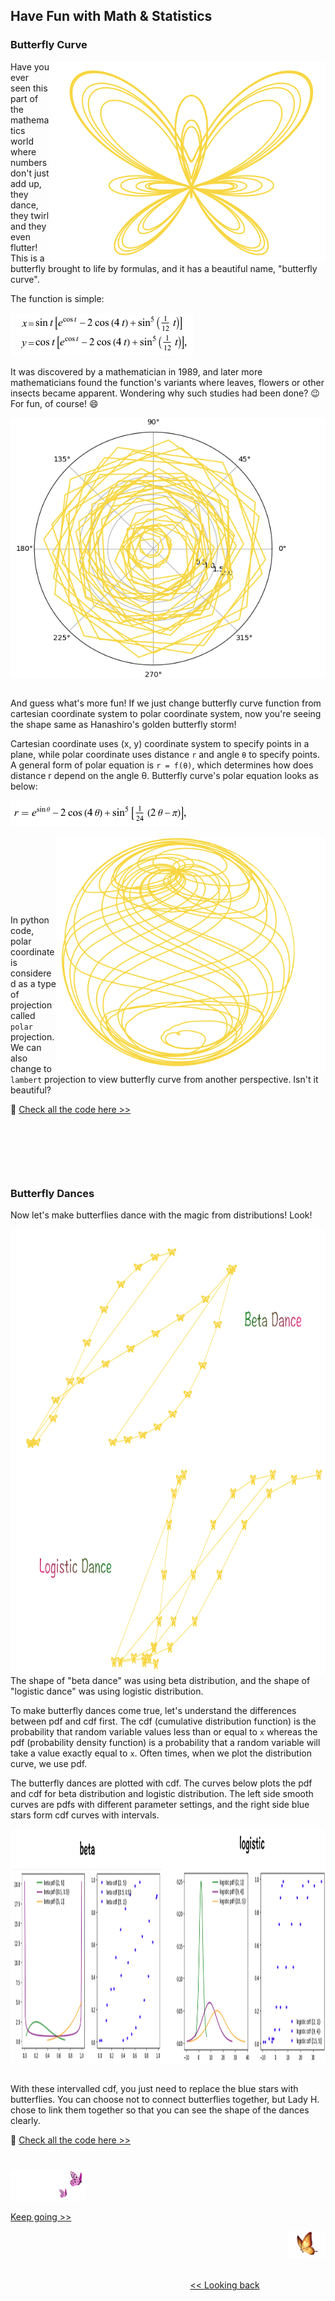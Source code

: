 ## Have Fun with Math & Statistics

### Butterfly Curve

<p>
<img align="right" src="https://github.com/lady-h-world/My_Garden/blob/main/images/Secret_Guest_images/single_butterfly.png" width="441" height="320" />

Have you ever seen this part of the mathematics world where numbers don't just add up, they dance, they twirl and they even flutter! This is a butterfly brought to life by formulas, and it has a beautiful name, "butterfly curve".

The function is simple:

<img src="https://github.com/lady-h-world/My_Garden/blob/main/images/Secret_Guest_images/butterfly_curve_formula.png" width="292" height="69" />

It was discovered by a mathematician in 1989, and later more mathematicians found the function's variants where leaves, flowers or other insects became apparent. Wondering why such studies had been done? 😉 For fun, of course! 😄

</p>

<p>
<img align="left" src="https://github.com/lady-h-world/My_Garden/blob/main/images/Secret_Guest_images/polar_butterfly_storm.png" width="512" height="417" />
<p>&nbsp;</p>

And guess what's more fun! If we just change butterfly curve function from cartesian coordinate system to polar coordinate system, now you're seeing the shape same as Hanashiro's golden butterfly storm!

Cartesian coordinate uses (x, y) coordinate system to specify points in a plane, while polar coordinate uses distance `r` and angle `θ` to specify points. A general form of polar equation is `r = f(θ)`, which determines how does distance r depend on the angle θ. Butterfly curve's polar equation looks as below:

<img src="https://github.com/lady-h-world/My_Garden/blob/main/images/Secret_Guest_images/butterfly_curve_formula_polar.png" width="286" height="42" />

</p>

<p>
<img align="right" src="https://github.com/lady-h-world/My_Garden/blob/main/images/Secret_Guest_images/lambert_butterfly_storm.png" width="431" height="375" />
<p>&nbsp;</p>
<p>&nbsp;</p>
<p>&nbsp;</p>
<p>&nbsp;</p>

In python code, polar coordinate is considered as a type of projection called `polar` projection. We can also change to `lambert` projection to view butterfly curve from another perspective. Isn't it beautiful?

🌻 [Check all the code here >>][1] 

</p>
<p>&nbsp;</p>
<p>&nbsp;</p>
<p>&nbsp;</p>


### Butterfly Dances

Now let's make butterflies dance with the magic from distributions! Look!

<img align="right" src="https://github.com/lady-h-world/My_Garden/blob/main/images/Secret_Guest_images/butterfly_dance.png" width="1026" height="714" />

The shape of "beta dance" was using beta distribution, and the shape of "logistic dance" was using logistic distribution.

To make butterfly dances come true, let's understand the differences between pdf and cdf first. The cdf (cumulative distribution function) is the probability that random variable values less than or equal to `x` whereas the pdf (probability density function) is a probability that a random variable will take a value exactly equal to `x`. Often times, when we plot the distribution curve, we use pdf.

The butterfly dances are plotted with cdf. The curves below plots the pdf and cdf for beta distribution and logistic distribution. The left side smooth curves are pdfs with different parameter settings, and the right side blue stars form cdf curves with intervals.

<img align="left" src="https://github.com/lady-h-world/My_Garden/blob/main/images/Secret_Guest_images/draft_dances.png" width="1242" height="376" />
<p>&nbsp;</p>

With these intervalled cdf, you just need to replace the blue stars with butterflies. You can choose not to connect butterflies together, but Lady H. chose to link them together so that you can see the shape of the dances clearly.

🌻 [Check all the code here >>][1]

#
<p align="left">
<img src="https://github.com/lady-h-world/My_Garden/blob/main/images/follow_us.png" width="120" height="50" />
</p>

[Keep going >>][2]

<p align="right">
<img src="https://github.com/lady-h-world/My_Garden/blob/main/images/going_back.png" width="60" height="44" />
</p>

&nbsp;&nbsp;&nbsp;&nbsp;&nbsp;&nbsp;&nbsp;&nbsp;&nbsp;&nbsp;&nbsp;&nbsp;&nbsp;&nbsp;&nbsp;&nbsp;&nbsp;&nbsp;&nbsp;&nbsp;&nbsp;&nbsp;&nbsp;&nbsp;&nbsp;&nbsp;&nbsp;&nbsp;&nbsp;&nbsp;&nbsp;&nbsp;&nbsp;&nbsp;&nbsp;&nbsp;&nbsp;&nbsp;&nbsp;&nbsp;&nbsp;&nbsp;&nbsp;&nbsp;&nbsp;&nbsp;&nbsp;&nbsp;&nbsp;&nbsp;&nbsp;&nbsp;&nbsp;&nbsp;&nbsp;&nbsp;&nbsp;&nbsp;&nbsp;&nbsp;&nbsp;&nbsp;&nbsp;&nbsp;&nbsp;&nbsp;&nbsp;&nbsp;&nbsp;&nbsp;&nbsp;&nbsp;&nbsp;&nbsp;&nbsp;&nbsp;&nbsp;&nbsp;&nbsp;&nbsp;&nbsp;&nbsp;&nbsp;&nbsp;&nbsp;&nbsp;&nbsp;&nbsp;&nbsp;&nbsp;&nbsp;&nbsp;&nbsp;&nbsp;&nbsp;&nbsp;&nbsp;&nbsp;&nbsp;&nbsp;&nbsp;&nbsp;&nbsp;&nbsp;&nbsp;&nbsp;&nbsp;&nbsp;&nbsp;&nbsp;&nbsp;&nbsp;&nbsp;&nbsp;&nbsp;&nbsp;&nbsp;&nbsp;&nbsp;&nbsp;&nbsp;&nbsp;&nbsp;&nbsp;&nbsp;&nbsp;&nbsp;&nbsp;&nbsp;&nbsp;&nbsp;&nbsp;&nbsp;&nbsp;&nbsp;&nbsp;&nbsp;&nbsp;&nbsp;&nbsp;&nbsp;&nbsp;&nbsp;&nbsp;&nbsp;&nbsp;&nbsp;&nbsp;&nbsp;&nbsp;&nbsp;&nbsp;&nbsp;&nbsp;&nbsp;&nbsp;&nbsp;&nbsp;&nbsp;&nbsp;&nbsp;&nbsp;&nbsp;&nbsp;&nbsp;&nbsp;&nbsp;&nbsp;&nbsp;&nbsp;&nbsp;&nbsp;&nbsp;&nbsp;&nbsp;&nbsp;&nbsp;&nbsp;&nbsp;&nbsp;&nbsp;&nbsp;&nbsp;&nbsp;&nbsp;&nbsp;&nbsp;&nbsp;&nbsp;&nbsp;&nbsp;&nbsp;&nbsp;&nbsp;&nbsp;&nbsp;&nbsp;&nbsp;&nbsp;&nbsp;&nbsp;[<< Looking back][3]


[1]:https://github.com/lady-h-world/My_Garden/blob/main/code/secret_guest/math_stats/golden_butterfly.ipynb
[2]:https://github.com/lady-h-world/My_Garden/blob/main/reading_pages/Secret_Guest/math_stats2.md
[3]:https://github.com/lady-h-world/My_Garden/blob/main/reading_pages/Secret_Guest/secret_guest.md
